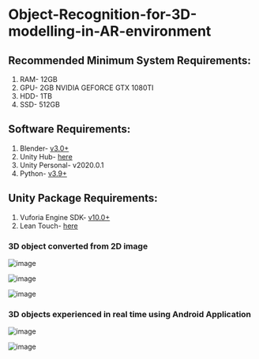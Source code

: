 # Object-Recognition-for-3D-modelling-in-AR-environment

## Recommended Minimum System Requirements:
1. RAM- 12GB
2. GPU- 2GB NVIDIA GEFORCE GTX 1080TI
3. HDD- 1TB
4. SSD- 512GB

## Software Requirements:
1. Blender- [v3.0+](https://www.blender.org/download/)
2. Unity Hub- [here](https://public-cdn.cloud.unity3d.com/hub/prod/UnityHubSetup.exe)
3. Unity Personal- v2020.0.1
4. Python- [v3.9+](https://www.python.org/downloads/)

## Unity Package Requirements:
1. Vuforia Engine SDK- [v10.0+](https://developer.vuforia.com/downloads/SDK)
2. Lean Touch- [here](https://assetstore.unity.com/packages/tools/input-management/lean-touch-30111)

### 3D object converted from 2D image

![image](https://user-images.githubusercontent.com/47271051/167644835-20eee60d-b69a-4bae-8b27-f4fcf9740e72.png)

![image](https://user-images.githubusercontent.com/47271051/167645003-6b644c39-710b-4af1-8234-d49caadbd412.png)           

![image](https://user-images.githubusercontent.com/47271051/167645124-e217ae21-e58e-4d1b-add1-3925900cdaed.png)

### 3D objects experienced in real time using Android Application

![image](https://user-images.githubusercontent.com/47271051/167645236-dbc14a6c-29fd-4512-92f5-9ad3ad7d2a0b.png)           

![image](https://user-images.githubusercontent.com/47271051/167645306-fdcbaad7-9135-4d8f-a8d2-3a4ac49598ac.png)


